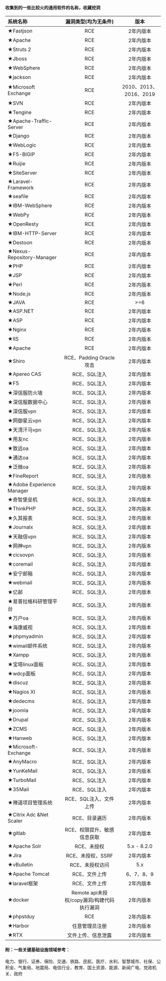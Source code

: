 #### 收集到的一些比较火的通用软件的名称，收藏挖洞

| 系统名称  | 漏洞类型(均为无条件) |  版本  |
| :---- | :----: | :----: |
| ★Fastjson | RCE | 2年内版本 |
| ★Apache | RCE | 2年内版本 |
| ★Struts 2 | RCE | 2年内版本 |
| ★Jboss | RCE | 2年内版本 |
| ★WebSphere | RCE | 2年内版本 |
| ★jackson | RCE | 2年内版本 |
| ★Microsoft Exchange | RCE | 2010、2013、2016、2019 |
| ★SVN | RCE | 2年内版本 |
| ★Tengine |    RCE   |   2年内版本    |
| ★Apache-Traffic-Server | RCE |  2年内版本 |
| ★Django|  RCE  | 2年内版本  |
| ★WebLogic |   RCE |  2年内版本 |
| ★F5-BIGIP |   RCE |   2年内版本|
| ★Ruijie | RCE | 2年内版本 |
| ★SiteServer | RCE | 2年内版本 |
| ★Laravel-Framework | RCE | 2年内版本 |
| ★seafile | RCE | 2年内版本 |
| ★IBM-WebSphere	 | RCE | 2年内版本 |
| ★WebPy  |  RCE | 2年内版本 |
| ★OpenResty |  RCE | 2年内版本 |
| ★IBM-HTTP-Server | RCE | 2年内版本 |
| ★Destoon |   RCE | 2年内版本 |
| ★Nexus-Repository-Manager |  RCE | 2年内版本 |
| ★PHP   |  RCE | 2年内版本 |
| ★JSP |  RCE | 2年内版本 |
| ★Perl | RCE | 2年内版本 |
| ★Node.js  | RCE  | 2年内版本 |
| ★JAVA  | RCE | >=6 |
| ★ASP.NET   |  RCE |2年内版本 |
| ★ASP    |  RCE | 2年内版本 |
| ★Nginx |  RCE |2年内版本 |
| ★IIS |  RCE |2年内版本 |
|★Apache  |  RCE | 2年内版本 |
|  ★Shiro|  RCE、Padding Oracle攻击 |  2年内版本 |
| ★Apereo CAS      | RCE、SQL注入 | 2年内版本 |
| ★F5    | RCE、SQL注入 | 2年内版本 |
| ★深信服防火墙  | RCE、SQL注入 | 2年内版本 |
|★深信服数据中心     | RCE、SQL注入 | 2年内版本 |
| ★深信服vpn   | RCE、SQL注入 | 2年内版本 |
| ★网御星云vpn  | RCE、SQL注入 | 2年内版本 |
|★天清汗马vpn  | RCE、SQL注入 | 2年内版本 |
| ★用友nc    | RCE、SQL注入 | 2年内版本 |
| ★致远oa | RCE、SQL注入 | 2年内版本 |
| ★通达oa | RCE、SQL注入 | 2年内版本 |
| ★泛微oa | RCE、SQL注入 | 2年内版本 |
|★FineReport      | RCE、SQL注入 | 2年内版本 |
| ★Adobe Experience Manager | RCE、SQL注入 | 2年内版本 |
| ★奇智堡垒机  | RCE、SQL注入 | 2年内版本 |
| ★ThinkPHP | RCE、SQL注入 | 2年内版本 |
| ★久其报表 | RCE、SQL注入 | 2年内版本 |
| ★Journalx | RCE、SQL注入 | 2年内版本 |
| ★天融信vpn	 | RCE、SQL注入 | 2年内版本 |
| ★网神vpn   | RCE、SQL注入 | 2年内版本 |
| ★cicsovpn | RCE、SQL注入 | 2年内版本 |
| ★coremail | RCE、SQL注入 | 2年内版本 |
| ★安宁邮箱 | RCE、SQL注入 | 2年内版本 |
|  ★webmail   | RCE、SQL注入 | 2年内版本 |
| ★亿邮    | RCE、SQL注入 | 2年内版本 |
| ★易普拉格科研管理平台 | RCE、SQL注入 | 2年内版本 |
| ★万户oa | RCE、SQL注入 | 2年内版本 |
| ★海康威视 | RCE、SQL注入 | 2年内版本 |
| ★phpmyadmin	 | RCE、SQL注入 | 2年内版本 |
| ★wimail邮件系统 | RCE、SQL注入 | 2年内版本 |
| ★Xampp	 | RCE、SQL注入 | 2年内版本 |
| ★宝塔linux面板 | RCE、SQL注入 | 2年内版本 |
| ★wdcp面板	  | RCE、SQL注入 | 2年内版本 |
| ★discuz	   | RCE、SQL注入 | 2年内版本 |
|  ★Nagios XI	| RCE、SQL注入 | 2年内版本 |
| ★dedecms  | RCE、SQL注入 | 2年内版本 |
| ★joomla | RCE、SQL注入 | 2年内版本 |
|  ★Drupal	| RCE、SQL注入 | 2年内版本 |
|  ★ZCMS| RCE、SQL注入 | 2年内版本 |
| ★Hanweb | RCE、SQL注入 | 2年内版本 |
| ★Microsoft-Exchange	 | RCE、SQL注入 | 2年内版本 |
| ★AnyMacro  | RCE、SQL注入 | 2年内版本 |
| ★YunKeMail  | RCE、SQL注入 | 2年内版本 |
| ★TurboMail  | RCE、SQL注入 | 2年内版本 |
| ★35Mail	 | RCE、SQL注入 | 2年内版本 |
|★禅道项目管理系统 | RCE、SQL注入、文件上传 | 2年内版本 |
|★Citrix Adc &Net Scaler	 | RCE、目录遍历 |  2年内版本|
| ★gitlab| RCE、权限提升、敏感信息获取 | 2年内版本 |
|★Apache Solr  |   RCE、未授权|  5.x - 8.2.0 |
|★Jira  |  RCE、未授权，SSRF |  2年内版本|
| ★vBulletin| RCE、未授权访问  | 	5.x|
|★Apache Tomcat 	 |  RCE、文件上传	|   6、7、8、9 |
| ★laravel框架| RCE、文件上传 |2年内版本 |
|★docker|Remote  api未授权/copy漏洞/构建代码执行漏洞|2年内版本|
|★phpstduy	|RCE|2年内版本|
|★Harbor|任意管理员注册|2年内版本|
|★RTX|文件上传、信息泄露|2年内版本|


#### 附：一些关键基础设施领域参考：
电力、银行、证券、保险、交通、铁路、民航、医疗、水利、智慧城市、社保、公积金、气象局、地震局、电信行业、教育、国土资源、能源、新闻广电、党政机关、政府
